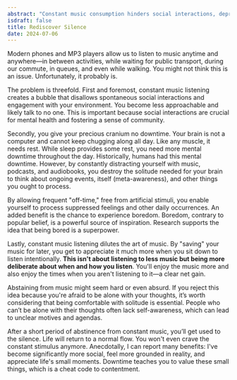 ```yaml
---
abstract: "Constant music consumption hinders social interactions, deprives the brain of necessary downtime, and diminishes musical appreciation. By taking intentional breaks from music, you can enhance social engagement, mental clarity, and overall enjoyment of life. Embracing these 'Mini Music Sabbaths' can lead to a more balanced and fulfilling existence."
isdraft: false 
title: Rediscover Silence
date: 2024-07-06
---
```


Modern phones and MP3 players allow us to listen to music anytime and anywhere—in between activities, while waiting for public transport, during our commute, in queues, and even while walking. You might not think this is an issue. Unfortunately, it probably is.

The problem is threefold. First and foremost, constant music listening creates a bubble that disallows spontaneous social interactions and engagement with your environment. You become less approachable and likely talk to no one. This is important because social interactions are crucial for mental health and fostering a sense of community.

Secondly, you give your precious cranium no downtime. Your brain is not a computer and cannot keep chugging along all day. Like any muscle, it needs rest. While sleep provides some rest, you need more mental downtime throughout the day. Historically, humans had this mental downtime. However, by constantly distracting yourself with music, podcasts, and audiobooks, you destroy the solitude needed for your brain to think about ongoing events, itself (meta-awareness), and other things you ought to process.


By allowing frequent "off-time," free from artificial stimuli, you enable yourself to process suppressed feelings and other daily occurrences. An added benefit is the chance to experience boredom. Boredom, contrary to popular belief, is a powerful source of inspiration. Research supports the idea that being bored is a superpower.

Lastly, constant music listening dilutes the art of music. By "saving" your music for later, you get to appreciate it much more when you sit down to listen intentionally. **This isn't about listening to less music but being more deliberate about when and how you listen**. You'll enjoy the music more and also enjoy the times when you aren't listening to it—a clear net gain.

Abstaining from music might seem hard or even absurd. If you reject this idea because you're afraid to be alone with your thoughts, it’s worth considering that being comfortable with solitude is essential. People who can’t be alone with their thoughts often lack self-awareness, which can lead to unclear motives and agendas.

After a short period of abstinence from constant music, you’ll get used to the silence. Life will return to a normal flow. You won't even crave the constant stimulus anymore. Anecdotally, I can report many benefits: I've become significantly more social, feel more grounded in reality, and appreciate life's small moments. Downtime teaches you to value these small things, which is a cheat code to contentment.
